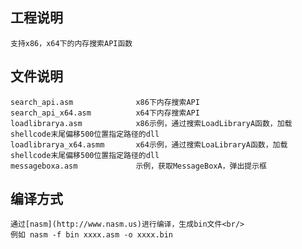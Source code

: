 ## 工程说明
    支持x86，x64下的内存搜索API函数

## 文件说明
	search_api.asm              x86下内存搜索API
	search_api_x64.asm          x64下内存搜索API
	loadlibrarya.asm            x86示例，通过搜索LoadLibraryA函数，加载shellcode末尾偏移500位置指定路径的dll
	loadlibrarya_x64.asmm       x64示例，通过搜索LoaLibraryA函数，加载shellcode末尾偏移500位置指定路径的dll
	messageboxa.asm             示例，获取MessageBoxA，弹出提示框

## 编译方式
	通过[nasm](http://www.nasm.us)进行编译，生成bin文件<br/>
	例如 nasm -f bin xxxx.asm -o xxxx.bin


